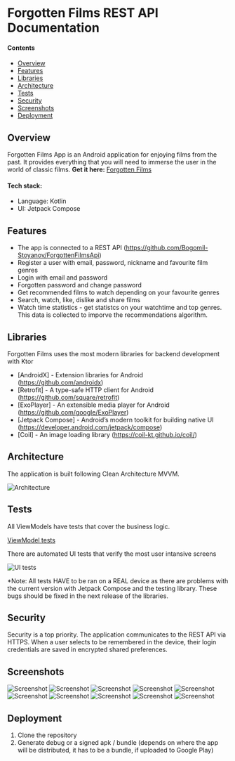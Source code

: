 # Forgotten Films REST API Documentation

#### Contents
* [Overview](https://github.com/Bogomil-Stoyanov/ForgottenFilmsApp#overview)
* [Features](https://github.com/Bogomil-Stoyanov/ForgottenFilmsApp#features)
* [Libraries](https://github.com/Bogomil-Stoyanov/ForgottenFilmsApp#libraries)
* [Architecture](https://github.com/Bogomil-Stoyanov/ForgottenFilmsApp#architecture)
* [Tests](https://github.com/Bogomil-Stoyanov/ForgottenFilmsApp#tests)
* [Security](https://github.com/Bogomil-Stoyanov/ForgottenFilmsApp#security)
* [Screenshots](https://github.com/Bogomil-Stoyanov/ForgottenFilmsApp#screenshots)
* [Deployment](https://github.com/Bogomil-Stoyanov/ForgottenFilmsApp#deployment)

## Overview
Forgotten Films App is an Android application for enjoying films from the past. It provides everything that you will need to immerse the user in the world of classic films.
**Get it here:** [Forgotten Films](http://bbsapps.eu/forgottenfilms/forgottenfilms.html)

#### Tech stack:
- Language: Kotlin
- UI: Jetpack Compose

## Features
- The app is connected to a REST API (https://github.com/Bogomil-Stoyanov/ForgottenFilmsApi)
- Register a user with email, password, nickname and favourite film genres
- Login with email and password
- Forgotten password and change password
- Get recommended films to watch depending on your favourite genres
- Search, watch, like, dislike and share films
- Watch time statistics - get statistcs on your watchtime and top genres. This data is collected to imporve the recommendations algorithm. 

## Libraries

Forgotten Films uses the most modern libraries for backend development with Ktor

- [AndroidX] - Extension libraries for Android (https://github.com/androidx)
- [Retrofit] - A type-safe HTTP client for Android (https://github.com/square/retrofit)
- [ExoPlayer] - An extensible media player for Android (https://github.com/google/ExoPlayer)
- [Jetpack Compose] - Android’s modern toolkit for building native UI (https://developer.android.com/jetpack/compose)
- [Coil] - An image loading library (https://coil-kt.github.io/coil/)

## Architecture

The application is built following Clean Architecture MVVM.

![Architecture](https://github.com/Bogomil-Stoyanov/ForgottenFilmsApp/blob/master/pictures/appArch.png)

## Tests
All ViewModels have tests that cover the business logic. 

[ViewModel tests](https://github.com/Bogomil-Stoyanov/ForgottenFilmsApp/blob/master/pictures/vmTests.png)

There are automated UI tests that verify the most user intansive screens

![UI tests](https://github.com/Bogomil-Stoyanov/ForgottenFilmsApp/blob/master/pictures/uiTests.png)

*Note: All tests HAVE to be ran on a REAL device as there are problems with the current version with Jetpack Compose and the testing library. These bugs should be fixed in the next release of the libraries.

## Security
Security is a top priority. The application communicates to the REST API via HTTPS. When a user selects to be remembered in the device, their login credentials are saved in encrypted shared preferences.

## Screenshots
![Screenshot](https://github.com/Bogomil-Stoyanov/ForgottenFilmsApp/blob/master/pictures/l1.png)
![Screenshot](https://github.com/Bogomil-Stoyanov/ForgottenFilmsApp/blob/master/pictures/d1.png)
![Screenshot](https://github.com/Bogomil-Stoyanov/ForgottenFilmsApp/blob/master/pictures/l2.png)
![Screenshot](https://github.com/Bogomil-Stoyanov/ForgottenFilmsApp/blob/master/pictures/d2.png)
![Screenshot](https://github.com/Bogomil-Stoyanov/ForgottenFilmsApp/blob/master/pictures/l3.png)
![Screenshot](https://github.com/Bogomil-Stoyanov/ForgottenFilmsApp/blob/master/pictures/d3.png)
![Screenshot](https://github.com/Bogomil-Stoyanov/ForgottenFilmsApp/blob/master/pictures/l4.png)
![Screenshot](https://github.com/Bogomil-Stoyanov/ForgottenFilmsApp/blob/master/pictures/d4.png)
![Screenshot](https://github.com/Bogomil-Stoyanov/ForgottenFilmsApp/blob/master/pictures/l5.png)
![Screenshot](https://github.com/Bogomil-Stoyanov/ForgottenFilmsApp/blob/master/pictures/d5.png)

## Deployment
1. Clone the repository 
2. Generate debug or a signed apk / bundle (depends on where the app will be distributed, it has to be a bundle, if uploaded to Google Play)
